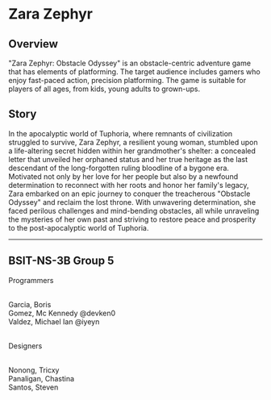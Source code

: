 # Zara Zephyr

## Overview

"Zara Zephyr: Obstacle Odyssey" is an obstacle-centric adventure game that has elements of platforming. The target audience includes gamers who enjoy fast-paced action, precision platforming. The game is suitable for players of all ages, from kids, young adults to grown-ups.

## Story

In the apocalyptic world of Tuphoria, where remnants of civilization struggled to survive, Zara Zephyr, a resilient young woman, stumbled upon a life-altering secret hidden within her grandmother's shelter: a concealed letter that unveiled her orphaned status and her true heritage as the last descendant of the long-forgotten ruling bloodline of a bygone era. Motivated not only by her love for her people but also by a newfound determination to reconnect with her roots and honor her family's legacy, Zara embarked on an epic journey to conquer the treacherous "Obstacle Odyssey" and reclaim the lost throne. With unwavering determination, she faced perilous challenges and mind-bending obstacles, all while unraveling the mysteries of her own past and striving to restore peace and prosperity to the post-apocalyptic world of Tuphoria.

--- 

## BSIT-NS-3B Group 5

Programmers <br><br>

Garcia, Boris <br>
Gomez, Mc Kennedy @devken0 <br>
Valdez, Michael Ian @iyeyn <br><br>

Designers <br><br>

Nonong, Tricxy <br>
Panaligan, Chastina <br>
Santos, Steven <br>


